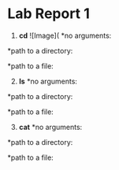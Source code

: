 # Lab Report 1
1. **cd**
![Image](
*no arguments: 

*path to a directory:

*path to a file:


2. **ls**
*no arguments: 

*path to a directory:

*path to a file:


3. **cat**
*no arguments: 

*path to a directory:

*path to a file:

